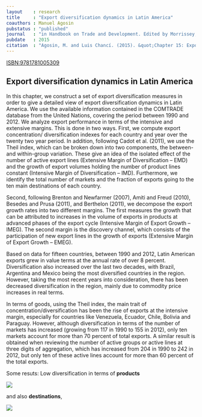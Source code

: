 ```yaml
---
layout    : research
title     : "Export diversification dynamics in Latin America"
coauthors : Manuel Agosin
pubstatus : "published"
journal   : "in Handbook on Trade and Development. Edited by Morrissey, O., López, R. A., and Sharma, K. Elgar Publishing.  (2015)"
pubdate   : 2015
citation  : "Agosin, M. and Luis Chancí. (2015). &quot;Chapter 15: Export diversification dynamics in Latin America.&quot; <i>in Handbook on Trade and Development. Edited by Morrissey, O., López, R. A., and Sharma, K.Edward</i>. Elgar Publishing."
---
```


[ISBN:9781781005309](https://www.elgaronline.com/view/9781781005309.xml)

## Export diversification dynamics in Latin America


In this chapter, we construct a set of export diversification measures in order to give a detailed view of export diversification dynamics in Latin America. We use the available information contained in the COMTRADE database from the United Nations, covering the period between 1990 and 2012. We analyze export performance in terms of the intensive and extensive margins. This is done in two ways. First, we compute export concentration/ diversification indexes for each country and year over the twenty two year period. In addition, following Cadot et al. (2011), we use the Theil index, which can be broken down into two components, the between- and within-group variation. These give an idea of the isolated effect of the number of active export lines (Extensive Margin of Diversification – EMD) and the growth of export volumes holding the number of product lines constant (Intensive Margin of Diversification – IMD). Furthermore, we identify the total number of markets and the fraction of exports going to the ten main destinations of each country.

Second, following Brenton and Newfarmer (2007), Amiti and Freud (2010), Besedes and Prusa (2011), and Berthelon (2011), we decompose the export growth rates into two different margins. The first measures the growth that can be attributed to increases in the volume of exports in products at advanced phases of the export cycle (Intensive Margin of Export Growth – IMEG). The second margin is the discovery channel, which consists of the participation of new export lines in the growth of exports (Extensive Margin of Export Growth – EMEG).

Based on data for fifteen countries, between 1990 and 2012, Latin American exports grew in value terms at the annual rate of over 8 percent. Diversification also increased over the last two decades, with Brazil, Argentina and Mexico being the most diversified countries in the region. However, taking the most recent years into consideration, there has been decreased diversification in the region, mainly due to commodity price increases in real terms.

In terms of goods, using the Theil index, the main trait of concentration/diversification has been the rise of exports at the intensive margin, especially for countries like Venezuela, Ecuador, Chile, Bolivia and Paraguay. However, although diversification in terms of the number of markets has increased (growing from 117 in 1990 to 155 in 2012), only ten markets account for more than 70 percent of total exports. A similar result is obtained when reviewing the number of active groups or active lines at three digits of aggregation, which has increased from 204 in 1990 to 242 in 2012, but only ten of these active lines account for more than 60 percent of the total exports.


Some resuts: Low diversification in terms of **products**

![](/assets/images/plots/share-of-exports-by-commodities.png)

and also **destinations**,

![](/assets/images/plots/share-of-exports-by-destination.png)
